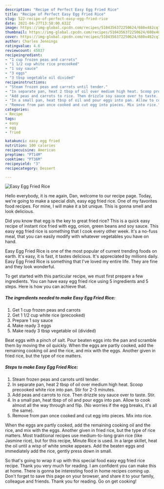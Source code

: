 ```yaml
---
description: "Recipe of Perfect Easy Egg Fried Rice"
title: "Recipe of Perfect Easy Egg Fried Rice"
slug: 522-recipe-of-perfect-easy-egg-fried-rice
date: 2021-04-27T13:58:00.632Z
image: https://img-global.cpcdn.com/recipes/5104356372250624/680x482cq70/easy-egg-fried-rice-recipe-main-photo.jpg
thumbnail: https://img-global.cpcdn.com/recipes/5104356372250624/680x482cq70/easy-egg-fried-rice-recipe-main-photo.jpg
cover: https://img-global.cpcdn.com/recipes/5104356372250624/680x482cq70/easy-egg-fried-rice-recipe-main-photo.jpg
author: Charles Jennings
ratingvalue: 4.6
reviewcount: 45837
recipeingredient:
- "1 cup frozen peas and carrots"
- "1 1/2 cup white rice precooked"
- "1 soy sauce"
- "3 eggs"
- "3 tbsp vegetable oil divided"
recipeinstructions:
- "Steam frozen peas and carrots until tender."
- "In separate pan, heat 2 tbsp of oil over medium high heat. Scoop precooked white rice into pan. Stir for 2-3 minutes."
- "Add peas and carrots to rice. Then drizzle soy sauce over to taste. Stir."
- "In a small pan, heat tbsp of oil and pour eggs into pan. Allow to cook almost all the way through and flip. (No worries if the egg breaks, it&#39;s all the same)."
- "Remove from pan once cooked and cut egg into pieces. Mix into rice."
categories:
- Recipe
tags:
- easy
- egg
- fried

katakunci: easy egg fried 
nutrition: 100 calories
recipecuisine: American
preptime: "PT14M"
cooktime: "PT36M"
recipeyield: "3"
recipecategory: Dessert

---
```



![Easy Egg Fried Rice](https://img-global.cpcdn.com/recipes/5104356372250624/680x482cq70/easy-egg-fried-rice-recipe-main-photo.jpg)

Hello everybody, it is me again, Dan, welcome to our recipe page. Today, we're going to make a special dish, easy egg fried rice. One of my favorites food recipes. For mine, I will make it a bit unique. This is gonna smell and look delicious.

Did you know that egg is the key to great fried rice? This is a quick easy recipe of instant rice fried with egg, onion, green beans and soy sauce. This easy egg fried rice is something that I cook every other week. It&#39;s a no-fuss meal, that you can easily modify with whatever vegetables you have on hand.

Easy Egg Fried Rice is one of the most popular of current trending foods on earth. It's easy, it is fast, it tastes delicious. It's appreciated by millions daily. Easy Egg Fried Rice is something that I've loved my entire life. They are fine and they look wonderful.


To get started with this particular recipe, we must first prepare a few ingredients. You can have easy egg fried rice using 5 ingredients and 5 steps. Here is how you can achieve that.

<!--inarticleads1-->

##### The ingredients needed to make Easy Egg Fried Rice:

1. Get 1 cup frozen peas and carrots
1. Get 1 1/2 cup white rice (precooked)
1. Prepare 1 soy sauce
1. Make ready 3 eggs
1. Make ready 3 tbsp vegetable oil (divided)


Beat eggs with a pinch of salt. Pour beaten eggs into the pan and scramble them by moving the oil quickly. When the eggs are partly cooked, add the remaining cooking oil and the rice, and mix with the eggs. Another given in fried rice, but the type of rice matters. 

<!--inarticleads2-->

##### Steps to make Easy Egg Fried Rice:

1. Steam frozen peas and carrots until tender.
1. In separate pan, heat 2 tbsp of oil over medium high heat. Scoop precooked white rice into pan. Stir for 2-3 minutes.
1. Add peas and carrots to rice. Then drizzle soy sauce over to taste. Stir.
1. In a small pan, heat tbsp of oil and pour eggs into pan. Allow to cook almost all the way through and flip. (No worries if the egg breaks, it&#39;s all the same).
1. Remove from pan once cooked and cut egg into pieces. Mix into rice.


When the eggs are partly cooked, add the remaining cooking oil and the rice, and mix with the eggs. Another given in fried rice, but the type of rice matters. Most traditional recipes use medium-to-long grain rice (like Jasmine rice), but for this recipe, Minute Rice is used. In a large skillet, heat the oil until a wisp of white smoke appears. Add the beaten eggs and immediately add the rice, gently press down in small. 

So that's going to wrap it up with this special food easy egg fried rice recipe. Thank you very much for reading. I am confident you can make this at home. There is gonna be interesting food in home recipes coming up. Don't forget to save this page on your browser, and share it to your family, colleague and friends. Thank you for reading. Go on get cooking!
